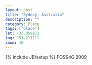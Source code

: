 ```yaml
---
layout: post
title: "Sydney, Australia"
description: ""
category: Place
tags: ['place']
lat: -33.859972
lng: 151.211111
zoom: 10
---
```

{% include JB/setup %}
FOSS4G 2009
